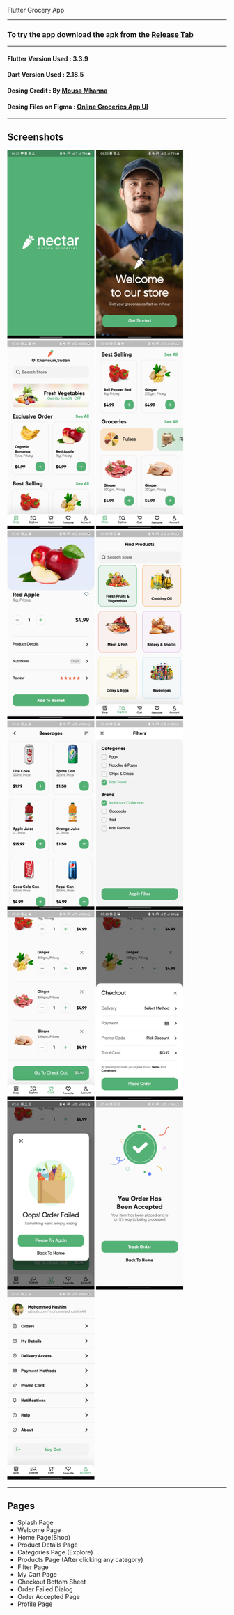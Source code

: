 
Flutter Grocery App

-------------  
### To try the app download the apk from the [Release Tab](https://github.com/mosamuhana/grocery_app/resources/releases/app-release.apk)  
-------------
  
#### Flutter Version Used : 3.3.9
#### Dart Version Used : 2.18.5
#### Desing Credit : By  [Mousa Mhanna](https://www.linkedin.com/in/mousa-mhanna-9100b21b8/)
#### Desing Files on Figma : [Online Groceries App UI](https://www.figma.com/community/file/882645007956337261)  
  
-------------  

## Screenshots  

<p float="left">
  <img src="resources/screenshots/1.jpg" width="200" />
  <img src="resources/screenshots/2.jpg" width="200" /> 
  <img src="resources/screenshots/3.jpg" width="200" />
  <img src="resources/screenshots/4.jpg" width="200" />
  <img src="resources/screenshots/5.jpg" width="200" /> 
  <img src="resources/screenshots/6.jpg" width="200" />
  <img src="resources/screenshots/7.jpg" width="200" />
  <img src="resources/screenshots/8.jpg" width="200" /> 
  <img src="resources/screenshots/9.jpg" width="200" />
  <img src="resources/screenshots/10.jpg" width="200" />
  <img src="resources/screenshots/11.jpg" width="200" />
  <img src="resources/screenshots/12.jpg" width="200" />
  <img src="resources/screenshots/13.jpg" width="200" />
</p>

-------------  

## Pages  
- Splash Page  
- Welcome Page  
- Home Page(Shop)  
- Product Details Page  
- Categories Page (Explore)  
- Products Page (After clicking any category)
- Filter Page  
- My Cart Page  
- Checkout Bottom Sheet  
- Order Failed Dialog  
- Order Accepted Page  
- Profile Page
